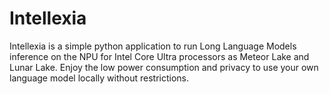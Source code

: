 # Intellexia
Intellexia is a simple python application to run Long Language Models inference on the NPU for Intel Core Ultra processors as Meteor Lake and Lunar Lake.  Enjoy the low power consumption and privacy to use your own language model locally without restrictions. 
